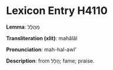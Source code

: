 # Lexicon Entry H4110

**Lemma**: מַהֲלָל

**Transliteration (xlit)**: mahălâl

**Pronunciation**: mah-hal-awl'

**Description**:
from הָלַל; fame; praise.
